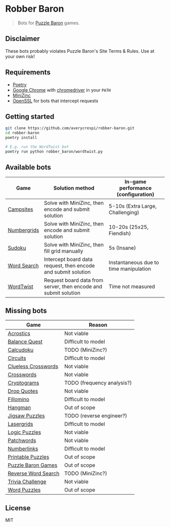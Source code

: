 # Robber Baron

> Bots for [Puzzle Baron](https://www.puzzlebaron.com/) games.

## Disclaimer

These bots probably violates Puzzle Baron's Site Terms & Rules. Use at your own risk!

## Requirements

- [Poetry](https://python-poetry.org/)
- [Google Chrome](https://www.google.com/chrome/) with [chromedriver](https://chromedriver.chromium.org/) in your `PATH`
- [MiniZinc](https://www.minizinc.org/)
- [OpenSSL](https://www.openssl.org/) for bots that intercept requests

## Getting started

```sh
git clone https://github.com/averycrespi/robber-baron.git
cd robber-baron
poetry install

# E.g. run the WordTwist bot
poetry run python robber_baron/wordtwist.py
```

## Available bots

| Game | Solution method | In-game performance (configuration) |
|------|-----------------|-------------------------------------|
| [Campsites](https://campsites.puzzlebaron.com/) | Solve with MiniZinc, then encode and submit solution | 5-10s (Extra Large, Challenging) |
| [Numbergrids](https://numbergrids.puzzlebaron.com/) | Solve with MiniZinc, then encode and submit solution | 10-20s (25x25, Fiendish) |
| [Sudoku](https://sudoku.puzzlebaron.com/) | Solve with MiniZinc, then fill grid manually | 5s (Insane) |
| [Word Search](https://wordsearch.puzzlebaron.com/) | Intercept board data request, then encode and submit solution | Instantaneous due to time manipulation |
| [WordTwist](https://wordtwist.puzzlebaron.com/) | Request board data from server, then encode and submit solution | Time not measured |

## Missing bots

| Game | Reason |
|------|--------|
| [Acrostics](https://acrostics.puzzlebaron.com/) | Not viable |
| [Balance Quest](https://balancequest.puzzlebaron.com/) | Difficult to model |
| [Calcudoku](https://calcudoku.puzzlebaron.com/) | TODO (MiniZinc?) |
| [Circuits](https://circuits.puzzlebaron.com/) | Difficult to model |
| [Clueless Crosswords](https://clueless.puzzlebaron.com/) | Not viable |
| [Crosswords](https://crosswords.puzzlebaron.com/) | Not viable |
| [Cryptograms](https://cryptograms.puzzlebaron.com/) | TODO (frequency analysis?) |
| [Drop Quotes](https://dropquotes.puzzlebaron.com/) | Not viable |
| [Fillomino](https://fillomino.puzzlebaron.com/) | Difficult to model |
| [Hangman](https://hangman.puzzlebaron.com/) | Out of scope |
| [Jigsaw Puzzles](https://jigsaw.puzzlebaron.com/) | TODO (reverse engineer?) |
| [Lasergrids](https://lasergrids.puzzlebaron.com/) | Difficult to model |
| [Logic Puzzles](https://logic.puzzlebaron.com/) | Not viable |
| [Patchwords](https://patchwords.puzzlebaron.com/) | Not viable |
| [Numberlinks](https://numberlinks.puzzlebaron.com/) | Difficult to model |
| [Printable Puzzles](https://www.printable-puzzles.com/) | Out of scope |
| [Puzzle Baron Games](https://games.puzzlebaron.com/) | Out of scope |
| [Reverse Word Search](https://rws.puzzlebaron.com/) | TODO (MiniZinc?) |
| [Trivia Challenge](https://trivia.puzzlebaron.com/) | Not viable |
| [Word Puzzles](https://www.word-puzzles.org/) | Out of scope |

## License

MIT
